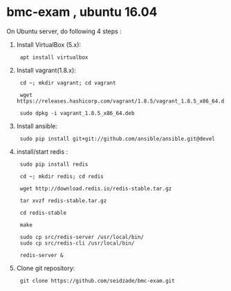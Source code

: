 # bmc-exam , ubuntu 16.04

On Ubuntu server, do following 4 steps :

1. Install VirtualBox (5.x):

        apt install virtualbox
  
2. Install vagrant(1.8.x):
  
        cd ~; mkdir vagrant; cd vagrant

        wget https://releases.hashicorp.com/vagrant/1.8.5/vagrant_1.8.5_x86_64.deb

        sudo dpkg -i vagrant_1.8.5_x86_64.deb

3. Install ansible:
  
        sudo pip install git+git://github.com/ansible/ansible.git@devel
  
4. install/start redis :

        sudo pip install redis
                
        cd ~; mkdir redis; cd redis

        wget http://download.redis.io/redis-stable.tar.gz

        tar xvzf redis-stable.tar.gz

        cd redis-stable

        make

        sudo cp src/redis-server /usr/local/bin/
        sudo cp src/redis-cli /usr/local/bin/

        redis-server &
        
5. Clone git repository:
        
        git clone https://github.com/seidzade/bmc-exam.git
